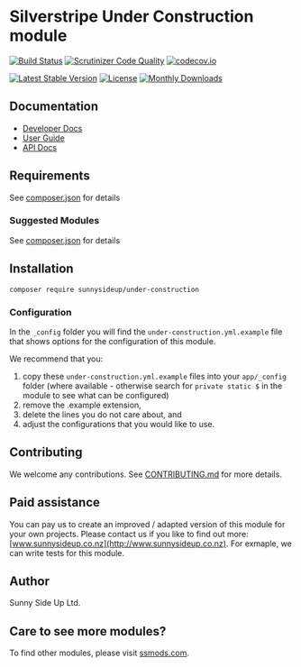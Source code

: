 # Silverstripe Under Construction module
[![Build Status](https://travis-ci.org/sunnysideup/silverstripe-under-construction.svg?branch=master)](https://travis-ci.org/sunnysideup/silverstripe-under-construction)
[![Scrutinizer Code Quality](https://scrutinizer-ci.com/g/sunnysideup/silverstripe-under-construction/badges/quality-score.png?b=master)](https://scrutinizer-ci.com/g/sunnysideup/silverstripe-under-construction/?branch=master)
[![codecov.io](https://codecov.io/github/sunnysideup/silverstripe-under-construction/coverage.svg?branch=master)](https://codecov.io/github/sunnysideup/silverstripe-under-construction?branch=master)

[![Latest Stable Version](https://poser.pugx.org/sunnysideup/under-construction/version)](https://packagist.org/packages/sunnysideup/under-construction)
[![License](https://poser.pugx.org/sunnysideup/under-construction/license)](https://packagist.org/packages/sunnysideup/under-construction)
[![Monthly Downloads](https://poser.pugx.org/sunnysideup/under-construction/d/monthly)](https://packagist.org/packages/sunnysideup/under-construction)


## Documentation



 * [Developer Docs](docs/en/INDEX.md)
 * [User Guide](docs/en/userguide.md)
 * [API Docs](http://docs.ssmods.com/sunnysideup/under-construction/classes.xhtml)


## Requirements



See [composer.json](composer.json) for details


### Suggested Modules



See [composer.json](composer.json) for details


## Installation


```
composer require sunnysideup/under-construction
```

### Configuration



In the `_config` folder you will find the `under-construction.yml.example`
file that shows options for the configuration of this module.

We recommend that you:

  1. copy these `under-construction.yml.example` files into your
`app/_config` folder (where available - otherwise search for `private static $` in the module to see what can be configured)
  2. remove the .example extension,
  3. delete the lines you do not care about, and
  4. adjust the configurations that you would like to use.


## Contributing



We welcome any contributions. See [CONTRIBUTING.md](CONTRIBUTING.md) for more details.

## Paid assistance



You can pay us to create an improved / adapted version of this module for your own projects.  Please contact us if you like to find out more: [www.sunnysideup.co.nz](http://www.sunnysideup.co.nz).  For exmaple, we can write tests for this module.  

## Author



Sunny Side Up Ltd.


## Care to see more modules?

To find other modules, please visit [ssmods.com](http://ssmods.com/).
